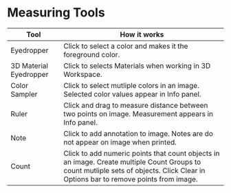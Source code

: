 # Measuring Tools

| Tool | How it works |
| --- | --- |
| Eyedropper | Click to select a color and makes it the foreground color. |
| 3D Material Eyedropper | Click to selects Materials when working in 3D Workspace. |
| Color Sampler | Click to select mutliple colors in an image. Selected color values appear in Info panel. |
| Ruler | Click and drag to measure distance between two points on image. Measurement appears in Info panel. |
| Note | Click to add annotation to image. Notes are do not appear on image when printed. |
| Count | Click to add numeric points that count objects in an image. Create multiple Count Groups to count mutliple sets of objects. Click Clear in Options bar to remove points from image. |



